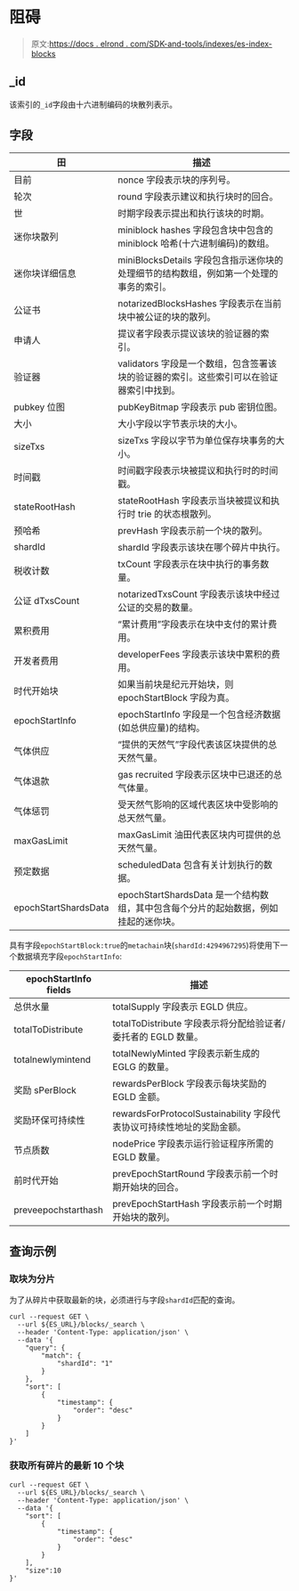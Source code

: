 # 阻碍

> 原文:[https://docs . elrond . com/SDK-and-tools/indexes/es-index-blocks](https://docs.elrond.com/sdk-and-tools/indices/es-index-blocks)

 ## _id

该索引的`_id`字段由十六进制编码的块散列表示。

## 字段

| 田 | 描述 |
| --- | --- |
| 目前 | nonce 字段表示块的序列号。 |
| 轮次 | round 字段表示建议和执行块时的回合。 |
| 世 | 时期字段表示提出和执行该块的时期。 |
| 迷你块散列 | miniblock hashes 字段包含块中包含的 miniblock 哈希(十六进制编码)的数组。 |
| 迷你块详细信息 | miniBlocksDetails 字段包含指示迷你块的处理细节的结构数组，例如第一个处理的事务的索引。 |
| 公证书 | notarizedBlocksHashes 字段表示在当前块中被公证的块的散列。 |
| 申请人 | 提议者字段表示提议该块的验证器的索引。 |
| 验证器 | validators 字段是一个数组，包含签署该块的验证器的索引。这些索引可以在验证器索引中找到。 |
| pubkey 位图 | pubKeyBitmap 字段表示 pub 密钥位图。 |
| 大小 | 大小字段以字节表示块的大小。 |
| sizeTxs | sizeTxs 字段以字节为单位保存块事务的大小。 |
| 时间戳 | 时间戳字段表示块被提议和执行时的时间戳。 |
| stateRootHash | stateRootHash 字段表示当块被提议和执行时 trie 的状态根散列。 |
| 预哈希 | prevHash 字段表示前一个块的散列。 |
| shardId | shardId 字段表示该块在哪个碎片中执行。 |
| 税收计数 | txCount 字段表示在块中执行的事务数量。 |
| 公证 dTxsCount | notarizedTxsCount 字段表示该块中经过公证的交易的数量。 |
| 累积费用 | “累计费用”字段表示在块中支付的累计费用。 |
| 开发者费用 | developerFees 字段表示该块中累积的费用。 |
| 时代开始块 | 如果当前块是纪元开始块，则 epochStartBlock 字段为真。 |
| epochStartInfo | epochStartInfo 字段是一个包含经济数据(如总供应量)的结构。 |
| 气体供应 | “提供的天然气”字段代表该区块提供的总天然气量。 |
| 气体退款 | gas recruited 字段表示区块中已退还的总气体量。 |
| 气体惩罚 | 受天然气影响的区域代表区块中受影响的总天然气量。 |
| maxGasLimit | maxGasLimit 油田代表区块内可提供的总天然气量。 |
| 预定数据 | scheduledData 包含有关计划执行的数据。 |
| epochStartShardsData | epochStartShardsData 是一个结构数组，其中包含每个分片的起始数据，例如挂起的迷你块。 |

具有字段`epochStartBlock:true`的`metachain`块(`shardId:4294967295`)将使用下一个数据填充字段`epochStartInfo`:

| epochStartInfo fields | 描述 |
| --- | --- |
| 总供水量 | totalSupply 字段表示 EGLD 供应。 |
| totalToDistribute | totalToDistribute 字段表示将分配给验证者/委托者的 EGLD 数量。 |
| totalnewlymintend | totalNewlyMinted 字段表示新生成的 EGLG 的数量。 |
| 奖励 sPerBlock | rewardsPerBlock 字段表示每块奖励的 EGLD 金额。 |
| 奖励环保可持续性 | rewardsForProtocolSustainability 字段代表协议可持续性地址的奖励金额。 |
| 节点质数 | nodePrice 字段表示运行验证程序所需的 EGLD 数量。 |
| 前时代开始 | prevEpochStartRound 字段表示前一个时期开始块的回合。 |
| preveepochstarthash | prevEpochStartHash 字段表示前一个时期开始块的散列。 |

## 查询示例

### 取块为分片

为了从碎片中获取最新的块，必须进行与字段`shardId`匹配的查询。

```
curl --request GET \
  --url ${ES_URL}/blocks/_search \
  --header 'Content-Type: application/json' \
  --data '{
    "query": {
        "match": {
            "shardId": "1"
        }
    },
    "sort": [
        {
            "timestamp": {
                "order": "desc"
            }
        }
    ]
}' 
```

### 获取所有碎片的最新 10 个块

```
curl --request GET \
  --url ${ES_URL}/blocks/_search \
  --header 'Content-Type: application/json' \
  --data '{
    "sort": [
        {
            "timestamp": {
                "order": "desc"
            }
        }
    ],
    "size":10
}' 
```